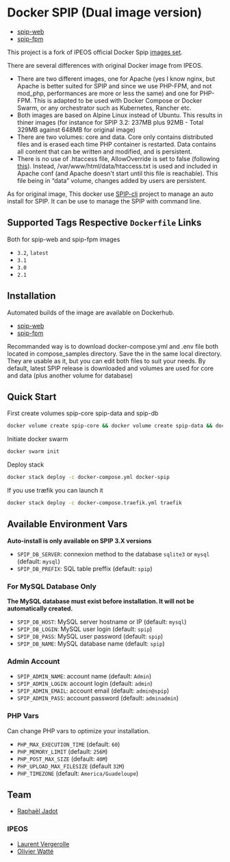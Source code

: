 # Docker SPIP (Dual image version)

* [spip-web](https://hub.docker.com/r/ashledombos/spip-web/)
* [spip-fpm](https://hub.docker.com/r/ashledombos/spip-web/)

This project is a fork of IPEOS official Docker Spip [images set](https://hub.docker.com/r/ipeos/spip/).

There are several differences with original Docker image from IPEOS.

- There are two different images, one for Apache (yes I know nginx, but Apache is better suited for SPIP and since we use PHP-FPM, and not mod_php, performances are more or less the same) and one for PHP-FPM. This is adapted to  be used with Docker Compose or Docker Swarm, or any orchestrator such as Kubernetes, Rancher etc.
- Both images are based on Alpine Linux instead of Ubuntu. This results in thiner images (for instance for SPIP 3.2: 237MB plus 92MB - Total 329MB against 648MB for original image)
- There are two volumes: core and data. Core only contains distributed files and is erased each time PHP container is restarted. Data contains all content that can be written and modified, and is persistent.
- There is no use of .htaccess file, AllowOverride is set to false (following [this](https://httpd.apache.org/docs/2.4/howto/htaccess.html#when)). Instead, /var/www/html/data/htaccess.txt is used and included in Apache conf (and Apache doesn't start until this file is reachable). This file being in “data” volume, changes added by users are persistent.

As for original image, This docker use [SPIP-cli](https://contrib.spip.net/SPIP-Cli) project to manage an auto install for SPIP. It can be use to manage the SPIP with command line.

## Supported Tags Respective `Dockerfile` Links

Both for spip-web and spip-fpm images

- `3.2`, `latest`
- `3.1`
- `3.0`
- `2.1`

## Installation

Automated builds of the image are available on Dockerhub.

* [spip-web](https://hub.docker.com/r/ashledombos/spip-web/)
* [spip-fpm](https://hub.docker.com/r/ashledombos/spip-web/)

Recommanded way is to download docker-compose.yml and .env file both located in compose_samples directory. Save the in the same local directory. They are usable as it, but you can edit both files to suit your needs. By default, latest SPIP release is downloaded and volumes are used for core and data (plus another volume for database)

## Quick Start

First create volumes spip-core spip-data and spip-db
```bash
docker volume create spip-core && docker volume create spip-data && docker volume create spip-db
```
Initiate docker swarm
```bash
docker swarm init
```
Deploy stack
```bash
docker stack deploy -c docker-compose.yml docker-spip
```
If you use træfik you can launch it

```bash
docker stack deploy -c docker-compose.traefik.yml traefik
```

## Available Environment Vars

**Auto-install is only available on SPIP 3.X versions**

- `SPIP_DB_SERVER`: connexion method to the database `sqlite3` or `mysql` (default: `mysql`)
- `SPIP_DB_PREFIX`: SQL table preffix (default: `spip`)

### For MySQL Database Only

**The MySQL database must exist before installation. It will not be automatically created.**

- `SPIP_DB_HOST`: MySQL server hostname or IP (default: `mysql`)
- `SPIP_DB_LOGIN`: MySQL user login (default: `spip`)
- `SPIP_DB_PASS`: MySQL user password (default: `spip`)
- `SPIP_DB_NAME`: MySQL database name (default: `spip`)

### Admin Account

- `SPIP_ADMIN_NAME`: account name (default: `Admin`)
- `SPIP_ADMIN_LOGIN`: account login (default: `admin`)
- `SPIP_ADMIN_EMAIL`: account email (default: `admin@spip`)
- `SPIP_ADMIN_PASS`: account password (default: `adminadmin`)

### PHP Vars

Can change PHP vars to optimize your installation.

- `PHP_MAX_EXECUTION_TIME` (default: `60`)
- `PHP_MEMORY_LIMIT` (default: `256M`)
- `PHP_POST_MAX_SIZE` (default: `40M`)
- `PHP_UPLOAD_MAX_FILESIZE` (default `32M`)
- `PHP_TIMEZONE` (default: `America/Guadeloupe`)

## Team

* [Raphaël Jadot](https://github.com/ashledombos/)

### IPEOS

* [Laurent Vergerolle](https://github.com/psychoz971/)
* [Olivier Watté](https://github.com/owatte/)

